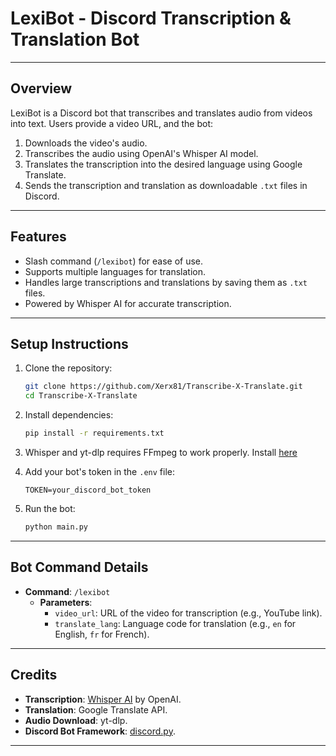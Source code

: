 # LexiBot - Discord Transcription & Translation Bot

---

## Overview
LexiBot is a Discord bot that transcribes and translates audio from videos into text. Users provide a video URL, and the bot:
1. Downloads the video's audio.
2. Transcribes the audio using OpenAI's Whisper AI model.
3. Translates the transcription into the desired language using Google Translate.
4. Sends the transcription and translation as downloadable `.txt` files in Discord.

---

## Features
- Slash command (`/lexibot`) for ease of use.
- Supports multiple languages for translation.
- Handles large transcriptions and translations by saving them as `.txt` files.
- Powered by Whisper AI for accurate transcription.

---

## Setup Instructions
1. Clone the repository:
   ```bash
   git clone https://github.com/Xerx81/Transcribe-X-Translate.git
   cd Transcribe-X-Translate
   ```

2. Install dependencies:
   ```bash
   pip install -r requirements.txt
   ```

3. Whisper and yt-dlp requires FFmpeg to work properly. Install [here](https://www.ffmpeg.org/download.html)

4. Add your bot's token in the `.env` file:
   ```
   TOKEN=your_discord_bot_token
   ```

5. Run the bot:
   ```bash
   python main.py
   ```

---

## Bot Command Details
- **Command**: `/lexibot`
  - **Parameters**:
    - `video_url`: URL of the video for transcription (e.g., YouTube link).
    - `translate_lang`: Language code for translation (e.g., `en` for English, `fr` for French).

---

## Credits
- **Transcription**: [Whisper AI](https://github.com/openai/whisper) by OpenAI.
- **Translation**: Google Translate API.
- **Audio Download**: yt-dlp.
- **Discord Bot Framework**: [discord.py](https://discordpy.readthedocs.io/).

---
